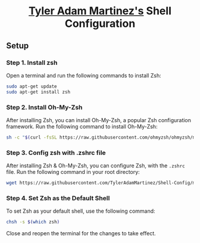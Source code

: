 # <p align="center"> [Tyler Adam Martinez's](https://github.com/TylerAdamMartinez) Shell Configuration

## Setup

### Step 1. Install zsh

Open a terminal and run the following commands to install Zsh:

```bash
sudo apt-get update
sudo apt-get install zsh
```

### Step 2. Install Oh-My-Zsh

After installing Zsh, you can install Oh-My-Zsh, a popular Zsh configuration framework. Run the following command to install Oh-My-Zsh:  

```bash
sh -c "$(curl -fsSL https://raw.githubusercontent.com/ohmyzsh/ohmyzsh/master/tools/install.sh)"
```

### Step 3. Config zsh with .zshrc file

After installing Zsh & Oh-My-Zsh, you can configure Zsh, with the `.zshrc` file. Run the following command in your root directory:  

```sh
wget https://raw.githubusercontent.com/TylerAdamMartinez/Shell-Config/main/.zshrc
```

### Step 4. Set Zsh as the Default Shell
To set Zsh as your default shell, use the following command:  

```bash
chsh -s $(which zsh)
```

Close and reopen the terminal for the changes to take effect.  
